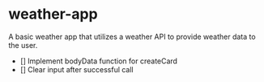 # weather-app

A basic weather app that utilizes a weather API to provide weather data to the user.

- [] Implement bodyData function for createCard
- [] Clear input after successful call
